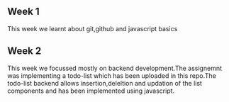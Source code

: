 ## Week 1
This week we learnt about git,github and javascript basics
## Week 2
This week we focussed mostly on backend development.The assignemnt was implementing a todo-list which has been uploaded in this repo.The todo-list backend allows insertion,deleltion and updation of the list components and has been implemented using javascript.

